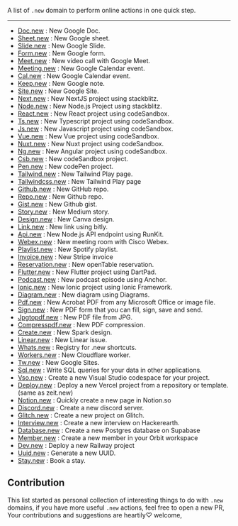 A list of `.new` domain to perform online actions in one quick step.

<hr>

- [Doc.new](https://doc.new) : New Google Doc.
- [Sheet.new](https://sheet.new) : New Google sheet.
- [Slide.new](https://slide.new) : New Google Slide.
- [Form.new](https://form.new) : New Google form.
- [Meet.new](https://meet.new) : New video call with Google Meet.
- [Meeting.new](https://meeting.new) : New Google Calendar event.
- [Cal.new](https://cal.new) : New Google Calendar event.
- [Keep.new](https://keep.new) : New Google note.
- [Site.new](https://site.new) : New Google Site.
- [Next.new](https://next.new) : New NextJS project using stackblitz.
- [Node.new](https://node.new) : New Node.js Project using stackblitz.
- [React.new](https://react.new) : New React project using codeSandbox.
- [Ts.new](https://ts.new) : New Typescript project using codeSandbox.
- [Js.new](https://js.new) : New Javascript project using codeSandbox.
- [Vue.new](https://vue.new) : New Vue project using codeSandbox.
- [Nuxt.new](https://nuxt.new) : New Nuxt project using codeSandbox.
- [Ng.new](https://ng.new) : New Angular project using codeSandbox.
- [Csb.new](https://csb.new) : New codeSandbox project.
- [Pen.new](https://pen.new) : New codePen project.
- [Tailwind.new](https://tailwind.new) : New Tailwind Play page.
- [Tailwindcss.new](https://tailwindcss.new) : New Tailwind Play page
- [Github.new](https://github.new) : New GitHub repo.
- [Repo.new](https://repo.new) : New Github repo.
- [Gist.new](https://gist.new) : New Github gist.
- [Story.new](https://story.new) : New Medium story.
- [Design.new](https://design.new) : New Canva design.
- [Link.new](https://link.new) : New link using bitly.
- [Api.new](https://api.new) : New Node.js API endpoint using RunKit.
- [Webex.new](https://Webex.new) : New meeting room with Cisco Webex.
- [Playlist.new](https://Playlist.new) : New Spotify playlist.
- [Invoice.new](https://Invoice.new) : New Stripe invoice
- [Reservation.new](https://reservation.new) : New openTable reservation.
- [Flutter.new](https://flutter.new) : New Flutter project using DartPad.
- [Podcast.new](https://podcast.new) : New podcast episode using Anchor.
- [Ionic.new](https://ionic.new) : New Ionic project using Ionic Framework.
- [Diagram.new](https://diagram.new) : New diagram using Diagrams.
- [Pdf.new](https://pdf.new) : New Acrobat PDF from any Microsoft Office or image file.
- [Sign.new](https://sign.new) : New PDF form that you can fill, sign, save and send.
- [Jpgtopdf.new](https://jpgtopdf.new) : New PDF file from JPG.
- [Compresspdf.new](https://compresspdf.new) : New PDF compression.
- [Create.new](https://create.new) : New Spark design.
- [Linear.new](https://linear.new) : New Linear issue.
- [Whats.new](https://whats.new) : Registry for .new shortcuts.
- [Workers.new](https://workers.new) : New Cloudflare worker.
- [Tw.new](https://tw.new) : New Google Sites.
- [Sql.new](https://sql.new) : Write SQL queries for your data in other applications.
- [Vso.new](https://vso.new) : Create a new Visual Studio codespace for your project.
- [Deploy.new](https://deploy.new) : Deploy a new Vercel project from a repository or template. (same as zeit.new)
- [Notion.new](https://notion.new) : Quickly create a new page in Notion.so
- [Discord.new](https://discord.new) : Create a new discord server.
- [Glitch.new](https://glitch.new) : Create a new project on Glitch.
- [Interview.new](https://interview.new) : Create a new interview on Hackerearth.
- [Database.new](https://database.new) : Create a new Postgres database on Supabase
- [Member.new](https://member.new) : Create a new member in your Orbit workspace
- [Dev.new](https://dev.new) : Deploy a new Railway project
- [Uuid.new](https://uuid.new) : Generate a new UUID.
- [Stay.new](https://stay.new) : Book a stay.

## Contribution

This list started as personal collection of interesting things to do with `.new` domains, if you have more useful `.new` actions, feel free to open a new PR, Your contributions and suggestions are heartily♡ welcome,
